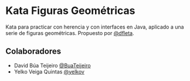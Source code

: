 # Kata Figuras Geométricas

Kata para practicar con herencia y con interfaces en Java, aplicado a una serie de figuras geométricas.
Propuesto por [@dfleta](https://github.com/dfleta).

## Colaboradores
- David Búa Teijeiro [@BuaTeijeiro](https://github.com/BuaTeijeiro)
- Yelko Veiga Quintas [@yelkov](https://github.com/yelkov)
